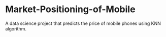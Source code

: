 # Market-Positioning-of-Mobile
A data science project that predicts the price of mobile phones using KNN algorithm.
